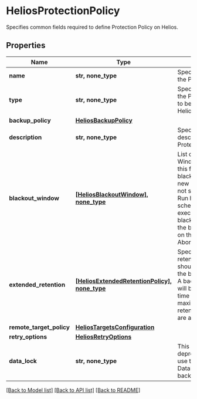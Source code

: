 # HeliosProtectionPolicy

Specifies common fields required to define Protection Policy on Helios.

## Properties
Name | Type | Description | Notes
------------ | ------------- | ------------- | -------------
**name** | **str, none_type** | Specifies the name of the Protection Policy. | 
**type** | **str, none_type** | Specifies the type of the Protection Policy to be created on Helios. | 
**backup_policy** | [**HeliosBackupPolicy**](HeliosBackupPolicy.md) |  | [optional] 
**description** | **str, none_type** | Specifies the description of the Protection Policy. | [optional] 
**blackout_window** | [**[HeliosBlackoutWindow], none_type**](HeliosBlackoutWindow.md) | List of Blackout Windows. If specified, this field defines blackout periods when new Group Runs are not started. If a Group Run has been scheduled but not yet executed and the blackout period starts, the behavior depends on the policy field AbortInBlackoutPeriod. | [optional] 
**extended_retention** | [**[HeliosExtendedRetentionPolicy], none_type**](HeliosExtendedRetentionPolicy.md) | Specifies additional retention policies that should be applied to the backup snapshots. A backup snapshot will be retained up to a time that is the maximum of all retention policies that are applicable to it. | [optional] 
**remote_target_policy** | [**HeliosTargetsConfiguration**](HeliosTargetsConfiguration.md) |  | [optional] 
**retry_options** | [**HeliosRetryOptions**](HeliosRetryOptions.md) |  | [optional] 
**data_lock** | **str, none_type** | This field is now deprecated. Please use the DataLockConfig in the backup retention. | [optional] 

[[Back to Model list]](../README.md#documentation-for-models) [[Back to API list]](../README.md#documentation-for-api-endpoints) [[Back to README]](../README.md)



